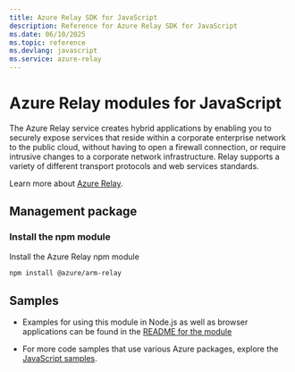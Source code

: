 ```yaml
---
title: Azure Relay SDK for JavaScript
description: Reference for Azure Relay SDK for JavaScript
ms.date: 06/10/2025
ms.topic: reference
ms.devlang: javascript
ms.service: azure-relay
---
```

# Azure Relay modules for JavaScript

The Azure Relay service creates hybrid applications by enabling you to securely expose services that reside within a corporate enterprise network to the public cloud, without having to open a firewall connection, or require intrusive changes to a corporate network infrastructure. Relay supports a variety of different transport protocols and web services standards.

Learn more about [Azure Relay](https://docs.microsoft.com/azure/service-bus-relay/relay-what-is-it).

## Management package

### Install the npm module

Install the Azure Relay npm module

```bash
npm install @azure/arm-relay
```

## Samples

* Examples for using this module in Node.js as well as browser applications can be found in the [README for the module](https://www.npmjs.com/package/@azure/arm-relay)

* For more code samples that use various Azure packages, explore the [JavaScript samples](https://docs.microsoft.com/samples/browse/?languages=javascript).